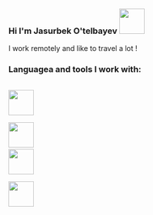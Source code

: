  ### Hi I'm Jasurbek O'telbayev <img src = "https://media1.giphy.com/media/gM5qFksULw54NMWyry/giphy.gif?cid=ecf05e4769l266i7wcxhqcnsbjno9c0l295g068odav95hy2&rid=giphy.gif&ct=s" width = "50px" > <br/>

I work remotely and like to travel a lot ! 

### Languagea and tools I work with: 
<code> <img src = "https://cdn-icons-png.flaticon.com/512/732/732212.png" width="50px"> </code>
<code> <img src = "https://cdn-icons-png.flaticon.com/512/732/732190.png" width="50px"></code>
<code> <img src = "https://o.remove.bg/downloads/c58a7801-d1b4-48e5-b52a-0ec4ee91354d/javascript-icon-logo-javascript-often-abbreviated-as-js-programming-language-conforms-to-ecmascript-specification-204759326-removebg-preview.png" width="50px"> </code>
<code> <img src = "https://cdn-icons-png.flaticon.com/512/760/760357.png" width="50px"> </code>

